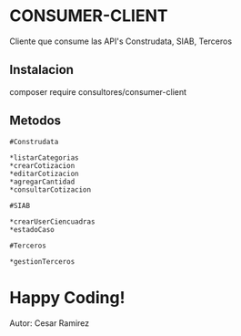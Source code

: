 # CONSUMER-CLIENT

Cliente que consume las API's Construdata, SIAB, Terceros

## Instalacion

composer require consultores/consumer-client


## Metodos

```
#Construdata

*listarCategorias
*crearCotizacion
*editarCotizacion
*agregarCantidad
*consultarCotizacion

#SIAB

*crearUserCiencuadras
*estadoCaso

#Terceros

*gestionTerceros

```
# Happy Coding! 
Autor:
Cesar Ramirez
